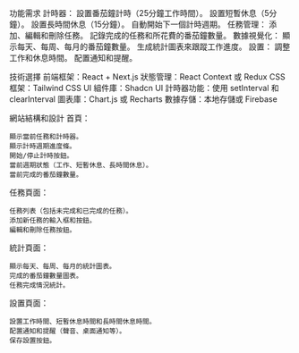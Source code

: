 功能需求
  計時器：
    設置番茄鐘計時（25分鐘工作時間）。
    設置短暫休息（5分鐘）。
    設置長時間休息（15分鐘）。
    自動開始下一個計時週期。
  任務管理：
    添加、編輯和刪除任務。
    記錄完成的任務和所花費的番茄鐘數量。
  數據視覺化：
    顯示每天、每周、每月的番茄鐘數量。
    生成統計圖表來跟蹤工作進度。
  設置：
    調整工作和休息時間。
    配置通知和提醒。

技術選擇
  前端框架：React + Next.js
  狀態管理：React Context 或 Redux
  CSS 框架：Tailwind CSS
  UI 組件庫：Shadcn UI
  計時器功能：使用 setInterval 和 clearInterval
  圖表庫：Chart.js 或 Recharts
  數據存儲：本地存儲或 Firebase

網站結構和設計
  首頁：

    顯示當前任務和計時器。
    顯示計時週期進度條。
    開始/停止計時按鈕。
    當前週期狀態（工作、短暫休息、長時間休息）。
    當前完成的番茄鐘數量。
  任務頁面：

    任務列表（包括未完成和已完成的任務）。
    添加新任務的輸入框和按鈕。
    編輯和刪除任務按鈕。
  統計頁面：

    顯示每天、每周、每月的統計圖表。
    完成的番茄鐘數量圖表。
    任務完成情況統計。
  設置頁面：

    設置工作時間、短暫休息時間和長時間休息時間。
    配置通知和提醒（聲音、桌面通知等）。
    保存設置按鈕。